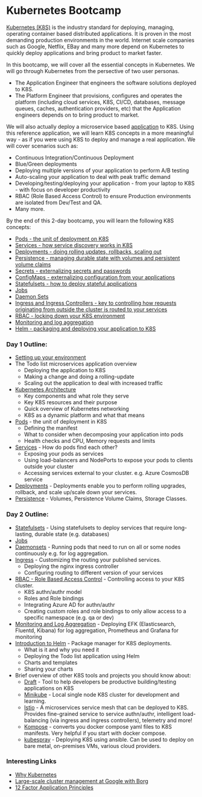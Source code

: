 # Kubernetes Bootcamp #

[Kubernetes (K8S)](https://kubernetes.io/docs/home/) is the industry standard for deploying, managing, operating container based distributed applications.  It is proven in the most demanding production environments in the world.  Internet scale companies such as Google, Netflix, EBay and many more depend on Kubernetes to quickly deploy applications and bring product to market faster.

In this bootcamp, we will cover all the essential concepts in Kubernetes. We will go through Kubernetes from the persective of two user personas.

- The Application Engineer that engineers the software solutions deployed to K8S.
- The Platform Engineer that provisions, configures and operates the platform (including cloud services, K8S, CI/CD, databases, message queues, caches, authentication providers, etc) that the Application engineers depends on to bring product to market.

We will also actually deploy a microservice based [application](./todo-app/README.md) to K8S.  Using this reference application, we will learn K8S concepts in a more meaningful way - as if you were using K8S to deploy and manage a real application.  We will cover scenarios such as:

- Continuous Integration/Continuous Deployment 
- Blue/Green deployments
- Deploying multiple versions of your application to perform A/B testing
- Auto-scaling your application to deal with peak traffic demand
- Developing/testing/deploying your application - from your laptop to K8S - with focus on developer productivity
- RBAC (Role Based Access Control) to ensure Production environments are isolated from Dev/Test and QA.
- Many more.

By the end of this 2-day bootcamp, you will learn the following K8S concepts:

- [Pods - the unit of deployment on K8S](https://kubernetes.io/docs/concepts/workloads/pods/pod-overview/) 
- [Services - how service discovery works in K8S](https://kubernetes.io/docs/concepts/services-networking/connect-applications-service/)
- [Deployments - doing rolling updates, rollbacks, scaling out](https://kubernetes.io/docs/concepts/workloads/controllers/deployment/)
- [Persistence - managing durable state with volumes and persistent volume claims](https://kubernetes.io/docs/concepts/storage/volumes/)
- [Secrets - externalizing secrets and passwords](https://kubernetes.io/docs/concepts/configuration/secret/)
- [ConfigMaps - externalizing configuration from your applications](https://kubernetes.io/docs/tasks/configure-pod-container/configmap/)
- [Statefulsets - how to deploy stateful applications](https://kubernetes.io/docs/concepts/workloads/controllers/statefulset/)
- [Jobs](https://kubernetes.io/docs/concepts/workloads/controllers/jobs-run-to-completion/)
- [Daemon Sets](https://kubernetes.io/docs/concepts/workloads/controllers/daemonset/)
- [Ingress and Ingress Controllers - key to controlling how requests originating from outside the cluster is routed to your services](https://kubernetes.io/docs/concepts/services-networking/ingress/)
- [RBAC - locking down your K8S environment](https://kubernetes.io/docs/admin/authorization/rbac/)
- [Monitoring and log aggregation](/monitoring/README.md)
- [Helm - packaging and deploying your application to K8S](https://docs.helm.sh/)

### Day 1 Outline: ###

- [Setting up your environment](./bootcamp/day1/setup.md)
- The Todo list microservices application overview
    - Deploying the application to K8S
    - Making a change and doing a rolling-update
    - Scaling out the application to deal with increased traffic
- [Kubernetes Architecture](./bootcamp/day1/Architecture.md)
    - Key components and what role they serve
    - Key K8S resources and their purpose
    - Quick overview of Kubernetes networking
    - K8S as a dynamic platform and what that means
- [Pods](./pods/README.md) - the unit of deployment in K8S
    - Defining the manifest
    - What to consider when decomposing your application into pods
    - Health checks and CPU, Memory requests and limits
- [Services](./services/README.md) - How do pods find each other?
    - Exposing your pods as services
    - Using load-balancers and NodePorts to expose your pods to clients outside your cluster
    - Accessing services external to your cluster. e.g. Azure CosmosDB service
- [Deployments](./deployments/README.md) - Deployments enable you to perform rolling upgrades, rollback, and scale up/scale down your services.
- [Persistence](./persistence/README.md) - Volumes, Persistence Volume Claims, Storage Classes. 

### Day 2 Outline: ###

- [Statefulsets](./statefulsets/README.md) - Using statefulsets to deploy services that require long-lasting, durable state (e.g. databases)
- [Jobs]()
- [Daemonsets](./daemonsets/README.md) - Running pods that need to run on all or some nodes continuously e.g. for log aggregation.
- [Ingress](./ingress/README.md) - Customizing the routing your published services.
    - Deploying the nginx ingress controller
    - Configuring routing to different version of your services
- [RBAC - Role Based Access Control](./rbac/README.md) - Controlling access to your K8S cluster.
    - K8S authn/authr model
    - Roles and Role bindings
    - Integrating Azure AD for authn/authr
    - Creating custom roles and role bindings to only allow access to a specific namespace (e.g. qa or dev)
- [Monitoring and Log Aggregation](./) - Deploying EFK (Elasticsearch, Fluentd, Kibana) for log aggregation, Prometheus and Grafana for monitoring
- [Introduction to Helm](./helm/README.md) - Package manager for K8S deployments.
    - What is it and why you need it
    - Deploying the Todo list application using Helm
    - Charts and templates
    - Sharing your charts
- Brief overview of other K8S tools and projects you should know about:
    - [Draft](https://github.com/Azure/draft) - Tool to help developers be productive building/testing applications on K8S
    - [Minikube](https://github.com/kubernetes/minikube) - Local single node K8S cluster for development and learning.
    - [Istio](https://istio.io/docs/) - A microservices service mesh that can be deployed to K8S.  Provides fine-grained service to service authn/authr, intelligent load-balancing (via ingress and ingress controllers), telemetry and more!
    - [Kompose](http://kompose.io/) - converts you docker compose yaml files to K8S manifests.  Very helpful if you start with docker compose.
    - [kubespray](https://github.com/kubernetes-incubator/kubespray) - Deploying K8S using ansible. Can be used to deploy on bare metal, on-premises VMs, various cloud providers.

### Interesting Links ###

* [Why Kubernetes](https://apprenda.com/why-kubernetes/)
* [Large-scale cluster management at Google with Borg](https://research.google.com/pubs/pub43438.html)
* [12 Factor Application Principles](https://12factor.net/)
